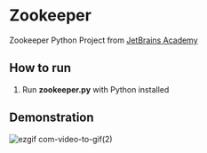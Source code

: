 # Zookeeper
Zookeeper Python Project from [JetBrains Academy](https://hyperskill.org/projects/98)

## How to run
1. Run __zookeeper.py__ with Python installed

## Demonstration
![ezgif com-video-to-gif(2)](https://user-images.githubusercontent.com/126365043/221776729-4db08cec-6e6b-49d7-ba37-2931d46a7915.gif)

